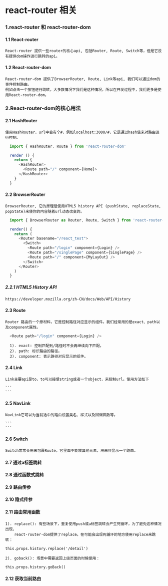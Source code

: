 # react-router 相关

### 1.react-router 和 react-router-dom
  #### 1.1 React-router
    React-router 提供一些router的核心api, 包括Router, Route, Switch等，但是它没有提供dom操作进行跳转的api。
  #### 1.2 React-router-dom
    React-router-dom 提供了BrowserRouter, Route, Link等api, 我们可以通过dom的事件控制路由。
    例如点击一个按钮进行跳转，大多数情况下我们是这种情况，所以在开发过程中，我们更多是使用React-router-dom。


### 2.React-router-dom的核心用法
  #### 2.1 HashRouter
    使用HashRouter，url中会有个#，例如localhost:3000/#，它是通过hash值来对路由进行控制。
    
  ``` js
    import { HashRouter, Route } from 'react-router-dom'
  
    render () {
      return {
        <HashRouter>
          <Route path="/" component={Home}>
        </HashRouter>
      }
    }
  ```

  #### 2.2 BrowserRouter
    BrowserRouter, 它的原理是使用HTML5 history API (pushState, replaceState, popState)来使你的内容随着url动态改变的。
    
  ``` js
    import { BrowserRouter as Router, Route, Switch } from 'react-router-dom'
  
    render() {
      return (
        <Router basename="/react_test">
          <Switch>
            <Route path="/login" component={Login} />
            <Route path="/singlePage" component={SinglePage} />
            <Route path="/" component={MyLayOut} />
          </Switch>
        </Router>
      )
    }
  ```
  ##### 2.2.1 HTML5 History API
    https://developer.mozilla.org/zh-CN/docs/Web/API/History


  #### 2.3 Route
    Router 路由的一个原材料，它是控制路径对应显示的组件。我们经常用的是exact、path以及component属性。
    
  ``` js
    <Route path="/login" component={Login} />
  ```
      1). exact: 控制匹配到/路径时不会再继续向下匹配。
      2). path: 标识路由的路径。
      3). component: 表示路径对应显示的组件。

  #### 2.4 Link
    Link主要api是to，to可以接受string或者一个object，来控制url。使用方法如下
    
    ```
    ```

  #### 2.5 NavLink
    NavLink它可以为当前选中的路由设置类名、样式以及回调函数等。
    
    ```
    ```

  #### 2.6 Switch
    Switch常常会用来包裹Route，它里面不能放其他元素，用来只显示一个路由。

  #### 2.7 通过a标签跳转

  #### 2.8 通过函数式跳转

  #### 2.9 路由传参

  #### 2.10 隐式传参

  #### 2.11 路由常用函数
    1). replace(): 有些场景下，重复使用push或a标签跳转会产生死循环，为了避免这种情况出现，
        react-router-dom提供了replace。在可能会出现死循环的地方使用replace来跳转：
    
  `this.props.history.replace('/detail')`
    
    2). goback(): 场景中需要返回上级页面的时候使用：
    
  `this.props.history.goBack()`

  #### 2.12 获取当前路由



